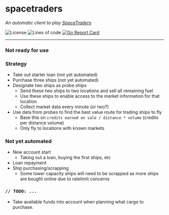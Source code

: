 # spacetraders

*An automatic client to play [SpaceTraders](https://spacetraders.io)*

![License](https://img.shields.io/github/license/codemicro/spacetraders) ![Lines of code](https://img.shields.io/tokei/lines/github/codemicro/spacetraders) [![Go Report Card](https://goreportcard.com/badge/github.com/codemicro/spacetraders)](https://goreportcard.com/report/github.com/codemicro/spacetraders)

---

### Not ready for use

### Strategy

* Take out starter loan (not yet automated)
* Purchase three ships (not yet automated)
* Designate two ships as probe ships
  * Send these two ships to two locations and sell all remaining fuel
  * Use these ships to enable access to the market information for that location
  * Collect market data every minute (or two?)
* Use data from probes to find the best value route for trading ships to fly
  * Base this on `credits earned on sale / distance * volume` (credits per distance volume)
  * Only fly to locations with known markets

### Not yet automated

* New account start
  * Taking out a loan, buying the first ships, etc
* Loan repayment
* Ship purchasing/scrapping
  * Some lower capacity ships will need to be scrapped as more ships are bought online due to ratelimit concerns
  
### `// TODO: ...`

* Take available funds into account when planning what cargo to purchase.
